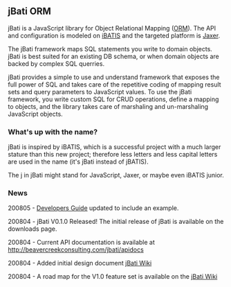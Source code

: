 ## jBati ORM ##

jBati is a JavaScript library for Object Relational Mapping ([ORM](http://en.wikipedia.org/wiki/Object-relational_mapping)).  The API and configuration is modeled on [iBATIS](http://ibatis.apache.org/) and the targeted platform is [Jaxer](http://www.aptana.com/jaxer).

The jBati framework maps SQL statements you write to domain objects.  jBati is best suited for an existing DB schema, or when domain objects are backed by complex SQL querries.

jBati provides a simple to use and understand framework that exposes the full power of SQL and takes care of the repetitive coding of mapping result sets and query parameters to JavaScript values. To use the jBati framework, you write custom SQL for CRUD operations, define a mapping to objects, and the library takes care of marshaling and un-marshaling JavaScript objects.

### What's up with the name? ###

jBati is inspired by iBATIS, which is a successful project with a much larger stature than this new project; therefore less letters and less capital letters are used in the name (it's jBati instead of jBATIS).

The j in jBati might stand for JavaScript, Jaxer, or maybe even iBATIS junior.

### News ###

200805 - [Developers Guide](http://code.google.com/p/jbati/wiki/DevelopersGuide) updated to include an example.

200804 - jBati V0.1.0 Released!  The initial release of jBati is available on the downloads page.

200804 - Current API documentation is available at http://beavercreekconsulting.com/jbati/apidocs

200804 - Added initial design document [jBati Wiki](http://code.google.com/p/jbati/wiki/Design)

200804 - A road map for the V1.0 feature set is available on the [jBati Wiki](http://code.google.com/p/jbati/wiki/RoadMap)

